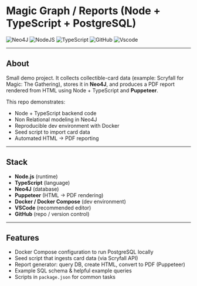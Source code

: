 # Magic Graph / Reports (Node + TypeScript + PostgreSQL)

![Neo4J](https://img.shields.io/badge/Neo4j-008CC1?style=for-the-badge&logo=neo4j&logoColor=white)
![NodeJS](https://img.shields.io/badge/node.js-6DA55F?style=for-the-badge&logo=node.js&logoColor=white)
![TypeScript](https://img.shields.io/badge/TypeScript-3178C6?style=for-the-badge&logo=typescript&logoColor=white)
![GitHub](https://img.shields.io/badge/GitHub-100000?style=for-the-badge&logo=github&logoColor=white)
![Vscode](https://img.shields.io/badge/Vscode-007ACC?style=for-the-badge&logo=visual-studio-code&logoColor=white)

---

## About

Small demo project. It collects collectible-card data (example: Scryfall for Magic: The Gathering), stores it in **Neo4J**, and produces a PDF report rendered from HTML using Node + TypeScript and **Puppeteer**.

This repo demonstrates:

- Node + TypeScript backend code
- Non Relational modeling in Neo4J
- Reproducible dev environment with Docker
- Seed script to import card data
- Automated HTML → PDF reporting

---

## Stack

- **Node.js** (runtime)
- **TypeScript** (language)
- **Neo4J** (database)
- **Puppeteer** (HTML → PDF rendering)
- **Docker / Docker Compose** (dev environment)
- **VSCode** (recommended editor)
- **GitHub** (repo / version control)

---

## Features

- Docker Compose configuration to run PostgreSQL locally
- Seed script that ingests card data (via Scryfall API)
- Report generator: query DB, create HTML, convert to PDF (Puppeteer)
- Example SQL schema & helpful example queries
- Scripts in `package.json` for common tasks
